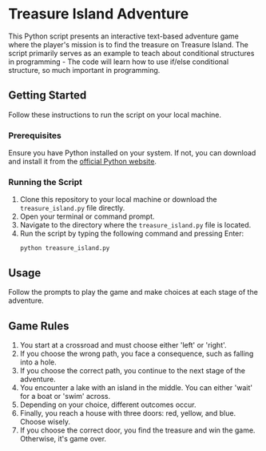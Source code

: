 # Treasure Island Adventure

This Python script presents an interactive text-based adventure game where the player's mission is to find the treasure on Treasure Island. The script primarily serves as an example to teach about conditional structures in programming - The code will learn how to use if/else conditional structure, so much important in programming.

## Getting Started

Follow these instructions to run the script on your local machine.

### Prerequisites

Ensure you have Python installed on your system. If not, you can download and install it from the [official Python website](https://www.python.org/downloads/).

### Running the Script

1. Clone this repository to your local machine or download the `treasure_island.py` file directly.
2. Open your terminal or command prompt.
3. Navigate to the directory where the `treasure_island.py` file is located.
4. Run the script by typing the following command and pressing Enter:
    ```
    python treasure_island.py
    ```

## Usage

Follow the prompts to play the game and make choices at each stage of the adventure.

## Game Rules

1. You start at a crossroad and must choose either 'left' or 'right'.
2. If you choose the wrong path, you face a consequence, such as falling into a hole.
3. If you choose the correct path, you continue to the next stage of the adventure.
4. You encounter a lake with an island in the middle. You can either 'wait' for a boat or 'swim' across.
5. Depending on your choice, different outcomes occur.
6. Finally, you reach a house with three doors: red, yellow, and blue. Choose wisely.
7. If you choose the correct door, you find the treasure and win the game. Otherwise, it's game over.